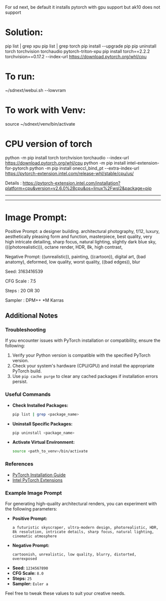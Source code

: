 For sd next, be default it installs pytorch with gpu support but ak10 does not support

Solution:
=========
pip list | grep xpu
pip list | grep torch
pip install --upgrade pip
pip uninstall torch torchvision torchaudio pytorch-triton-xpu
pip install torch==2.2.2 torchvision==0.17.2 --index-url https://download.pytorch.org/whl/cpu

To run:
=======
~/sdnext/webui.sh --lowvram


To work with Venv:
================
source ~/sdnext/venv/bin/activate


CPU version of torch
====================

python -m pip install torch torchvision torchaudio --index-url https://download.pytorch.org/whl/cpu
python -m pip install intel-extension-for-pytorch
python -m pip install oneccl_bind_pt --extra-index-url https://pytorch-extension.intel.com/release-whl/stable/cpu/us/

Details : https://pytorch-extension.intel.com/installation?platform=cpu&version=v2.6.0%2Bcpu&os=linux%2Fwsl2&package=pip

-----------------------------------------------------------------------------------------------------------------------------------
 


-----------------------------------------------------------------------------------------------------------------------------------
Image Prompt:
============

Positive Prompt:
a designer building. architectural photography, f/12, luxury, aesthetically pleasing form and function, masterpiece, best quality, very high intricate detailing, sharp focus, natural lighting, slightly dark blue sky, (((photorealistic))), octane render, HDR, 8k, high contrast, 

Negative Prompt:
((unrealistic)), painting, ((cartoon)), digital art, (bad anatomy), deformed, low quality, worst quality, ((bad edges)), blur

Seed: 3163416539

CFG Scale : 7.5

Steps : 20 OR 30

Sampler : DPM++ *M Karras
## Additional Notes

### Troubleshooting
If you encounter issues with PyTorch installation or compatibility, ensure the following:
1. Verify your Python version is compatible with the specified PyTorch version.
2. Check your system's hardware (CPU/GPU) and install the appropriate PyTorch build.
3. Use `pip cache purge` to clear any cached packages if installation errors persist.

### Useful Commands
- **Check Installed Packages:**
    ```bash
    pip list | grep <package_name>
    ```
- **Uninstall Specific Packages:**
    ```bash
    pip uninstall <package_name>
    ```
- **Activate Virtual Environment:**
    ```bash
    source <path_to_venv>/bin/activate
    ```

### References
- [PyTorch Installation Guide](https://pytorch.org/get-started/locally/)
- [Intel PyTorch Extensions](https://pytorch-extension.intel.com/installation)

### Example Image Prompt
For generating high-quality architectural renders, you can experiment with the following parameters:
- **Positive Prompt:** 
    ```text
    a futuristic skyscraper, ultra-modern design, photorealistic, HDR, 8k resolution, intricate details, sharp focus, natural lighting, cinematic atmosphere
    ```
- **Negative Prompt:** 
    ```text
    cartoonish, unrealistic, low quality, blurry, distorted, overexposed
    ```
- **Seed:** `1234567890`
- **CFG Scale:** `8.0`
- **Steps:** `25`
- **Sampler:** `Euler a`

Feel free to tweak these values to suit your creative needs.